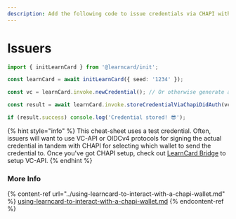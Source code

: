 ```yaml
---
description: Add the following code to issue credentials via CHAPI with LearnCard!
---
```


# Issuers

```typescript
import { initLearnCard } from '@learncard/init';

const learnCard = await initLearnCard({ seed: '1234' });

const vc = learnCard.invoke.newCredential(); // Or otherwise generate a credential, i.e. VC-API or OIDC

const result = await learnCard.invoke.storeCredentialViaChapiDidAuth(vc);

if (result.success) console.log('Credential stored! 😎');
```

{% hint style="info" %}
This cheat-sheet uses a test credential. Often, issuers will want to use VC-API or OIDCv4 protocols for signing the actual credential in tandem with CHAPI for selecting which wallet to send the credential to. Once you've got CHAPI setup, check out [LearnCard Bridge](broken-reference) to setup VC-API.
{% endhint %}

### More Info

{% content-ref url="../using-learncard-to-interact-with-a-chapi-wallet.md" %}
[using-learncard-to-interact-with-a-chapi-wallet.md](../using-learncard-to-interact-with-a-chapi-wallet.md)
{% endcontent-ref %}
